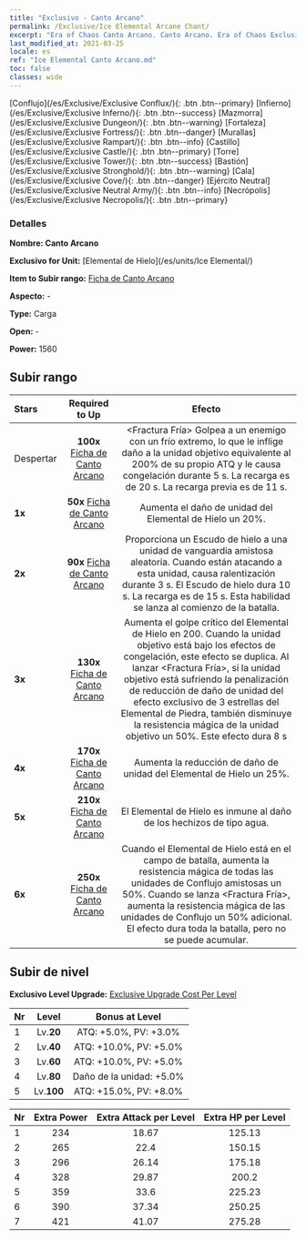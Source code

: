 ```yaml
---
title: "Exclusivo - Canto Arcano"
permalink: /Exclusive/Ice Elemental Arcane Chant/
excerpt: "Era of Chaos Canto Arcano. Canto Arcano. Era of Chaos Exclusivo Canto Arcano. Elemental de Hielo Exclusivo."
last_modified_at: 2021-03-25
locale: es
ref: "Ice Elemental Canto Arcano.md"
toc: false
classes: wide
---
```

 [Conflujo](/es/Exclusive/Exclusive Conflux/){: .btn .btn--primary} [Infierno](/es/Exclusive/Exclusive Inferno/){: .btn .btn--success} [Mazmorra](/es/Exclusive/Exclusive Dungeon/){: .btn .btn--warning} [Fortaleza](/es/Exclusive/Exclusive Fortress/){: .btn .btn--danger} [Murallas](/es/Exclusive/Exclusive Rampart/){: .btn .btn--info} [Castillo](/es/Exclusive/Exclusive Castle/){: .btn .btn--primary} [Torre](/es/Exclusive/Exclusive Tower/){: .btn .btn--success} [Bastión](/es/Exclusive/Exclusive Stronghold/){: .btn .btn--warning} [Cala](/es/Exclusive/Exclusive Cove/){: .btn .btn--danger} [Ejército Neutral](/es/Exclusive/Exclusive Neutral Army/){: .btn .btn--info} [Necrópolis](/es/Exclusive/Exclusive Necropolis/){: .btn .btn--primary} 

### Detalles
 **Nombre: Canto Arcano** 

 **Exclusivo for Unit:** [Elemental de Hielo](/es/units/Ice Elemental/) 

 **Item to Subir rango:** [Ficha de Canto Arcano](/es/Items/con_915/)

 **Aspecto:** -

 **Type:** Carga

 **Open:** -

 **Power:** 1560

## Subir rango

  |     Stars    |  Required to Up | Efecto |
  |:-------------|:---------------:|:---------------:|
  |  Despertar  | **100x** [Ficha de Canto Arcano](/es/Items/con_915/) | <Fractura Fría> Golpea a un enemigo con un frío extremo, lo que le inflige daño a la unidad objetivo equivalente al 200% de su propio ATQ y le causa congelación durante 5 s. La recarga es de 20 s. La recarga previa es de 11 s. |
  | **1x** <i class="fas fa-star"/> | **50x** [Ficha de Canto Arcano](/es/Items/con_915/) | Aumenta el daño de unidad del Elemental de Hielo un 20%. |
  | **2x** <i class="fas fa-star"/> | **90x** [Ficha de Canto Arcano](/es/Items/con_915/) | <Escudo de hielo> Proporciona un Escudo de hielo a una unidad de vanguardia amistosa aleatoria. Cuando están atacando a esta unidad, causa ralentización durante 3 s. El Escudo de hielo dura 10 s. La recarga es de 15 s. Esta habilidad se lanza al comienzo de la batalla. |
  | **3x** <i class="fas fa-star"/> | **130x** [Ficha de Canto Arcano](/es/Items/con_915/) | Aumenta el golpe crítico del Elemental de Hielo en 200. Cuando la unidad objetivo está bajo los efectos de congelación, este efecto se duplica. Al lanzar <Fractura Fría>, si la unidad objetivo está sufriendo la penalización de reducción de daño de unidad del efecto exclusivo de 3 estrellas del Elemental de Piedra, también disminuye la resistencia mágica de la unidad objetivo un 50%. Este efecto dura 8 s |
  | **4x** <i class="fas fa-star"/> | **170x** [Ficha de Canto Arcano](/es/Items/con_915/) | Aumenta la reducción de daño de unidad del Elemental de Hielo un 25%. |
  | **5x** <i class="fas fa-star"/> | **210x** [Ficha de Canto Arcano](/es/Items/con_915/) | El Elemental de Hielo es inmune al daño de los hechizos de tipo agua. |
  | **6x** <i class="fas fa-star"/> | **250x** [Ficha de Canto Arcano](/es/Items/con_915/) | <Resonancia Elemental> Cuando el Elemental de Hielo está en el campo de batalla, aumenta la resistencia mágica de todas las unidades de Conflujo amistosas un 50%. Cuando se lanza <Fractura Fría>, aumenta la resistencia mágica de las unidades de Conflujo un 50% adicional. El efecto dura toda la batalla, pero no se puede acumular. |


## Subir de nivel
 **Exclusivo Level Upgrade:** [Exclusive Upgrade Cost Per Level](/Exclusive/ExclusiveUpgradeCostPerLevel/)

  |  Nr  |   Level  | Bonus at Level |
  |:-----|:--------:|:--------------:|
  | 1 | Lv.**20** | ATQ: +5.0%, PV: +3.0% |
  | 2 | Lv.**40** | ATQ: +10.0%, PV: +5.0% |
  | 3 | Lv.**60** | ATQ: +10.0%, PV: +5.0% |
  | 4 | Lv.**80** | Daño de la unidad: +5.0% |
  | 5 | Lv.**100** | ATQ: +15.0%, PV: +8.0% |


  |  Nr  |  Extra Power | Extra Attack per Level | Extra HP per Level |
  |:-----|:--------:|:--------:|:--------:|
  | 1 | 234 | 18.67 | 125.13 |
  | 2 | 265 | 22.4 | 150.15 |
  | 3 | 296 | 26.14 | 175.18 |
  | 4 | 328 | 29.87 | 200.2 |
  | 5 | 359 | 33.6 | 225.23 |
  | 6 | 390 | 37.34 | 250.25 |
  | 7 | 421 | 41.07 | 275.28 |


